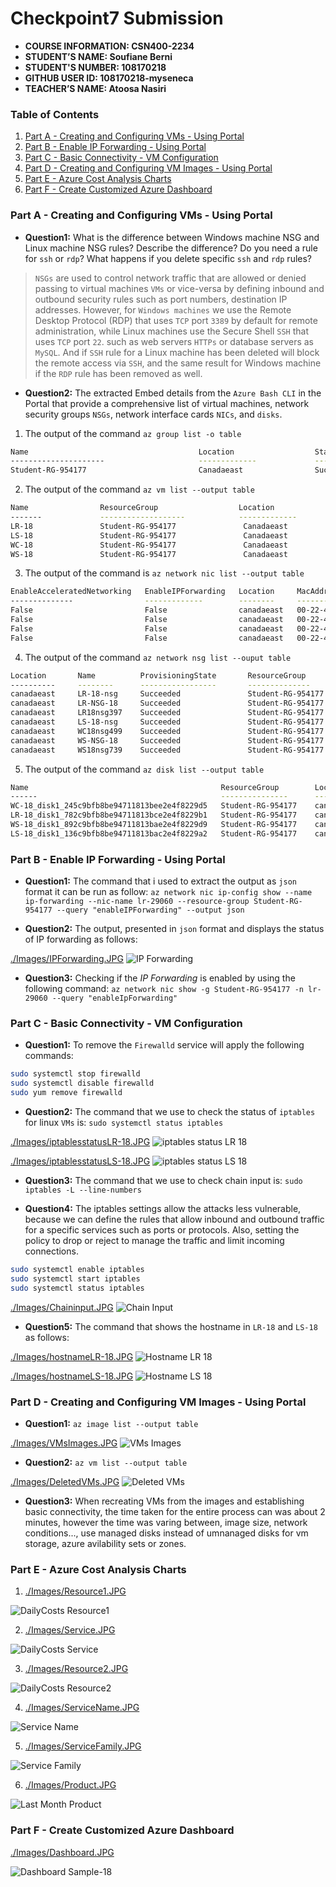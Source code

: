 # Checkpoint7 Submission

- **COURSE INFORMATION: CSN400-2234**
- **STUDENT’S NAME: Soufiane Berni**
- **STUDENT'S NUMBER: 108170218**
- **GITHUB USER ID: 108170218-myseneca**
- **TEACHER’S NAME: Atoosa Nasiri**

### Table of Contents

1. [Part A - Creating and Configuring VMs - Using Portal](#Part-A---Creating-and-Configuring-VMs---Using-Portal)
2. [Part B - Enable IP Forwarding - Using Portal](#Part-B---Enable-IP-Forwarding---Using-Portal)
3. [Part C - Basic Connectivity - VM Configuration](#Part-C---Basic-Connectivity---VM-Configuration)
4. [Part D - Creating and Configuring VM Images - Using Portal](#Part-D---Creating-and-Configuring-VM-Images---Using-Portal)
5. [Part E - Azure Cost Analysis Charts](#Part-E---Azure-Cost-Analysis-Charts)
6. [Part F - Create Customized Azure Dashboard](#Part-F---Create-Customized-Azure-Dashboard)


### Part A - Creating and Configuring VMs - Using Portal

- **Question1:** 
What is the difference between Windows machine NSG and Linux machine NSG rules? Describe the difference? Do you need a rule for `ssh` or `rdp`? What happens if you delete specific `ssh` and `rdp` rules?

> `NSGs` are used to control network traffic that are allowed or denied passing to virtual machines `VMs` or vice-versa by defining inbound and outbound security rules such as port numbers, destination IP addresses. However, for `Windows machines` we use the Remote Desktop Protocol (RDP) that uses `TCP` port `3389` by default for remote administration, while Linux machines use the Secure Shell `SSH` that uses `TCP` port `22`. such as web servers `HTTPs` or database servers as `MySQL`. And if `SSH` rule for a Linux machine has been deleted will block the remote access via `SSH`, and the same result for Windows machine if the `RDP` rule has been removed as well.

- **Question2:**
The extracted Embed details from the `Azure Bash CLI` in the Portal that provide a comprehensive list of virtual machines, network security groups `NSGs`, network interface cards `NICs`, and `disks`.

1. The output of the command `az group list -o table`

```bash
Name                                      Location                  Status
---------------------                     -------------             ----------
Student-RG-954177                         Canadaeast                Succeeded
```

2. The output of the command `az vm list --output table`
```bash
Name                ResourceGroup                  Location                
-------             -------------------            -------------              
LR-18               Student-RG-954177               Canadaeast             
LS-18               Student-RG-954177               Canadaeast  
WC-18               Student-RG-954177               Canadaeast  
WS-18               Student-RG-954177               Canadaeast  
```               

3. The output of the command is `az network nic list --output table`
```bash
EnableAcceleratedNetworking   EnableIPForwarding   Location     MacAddress         Name       NicType    Primary   ProvisioningState   ResourceGroup       ResourceGuid                              VnetEncryptionSupported
--------------                -------------        --------     ---------          --------   --------   ------    --------------      -------------       ----------------                          ---------------
False                         False                canadaeast   00-22-48-6D-63-22  lr-29060   Standard   True      Succeeded           Student-RG-954177   76cc57a1-4e53-4ce8-aaf9-badc1b474917      False                                               
False                         False                canadaeast   00-22-48-6D-64-11  ls-34356   Standard   True      Succeeded           Student-RG-954177   561c57a1-4e53-4ce8-aaf9-fadc1b474126      False
False                         False                canadaeast   00-22-48-6D-33-17  wc-18393   Standard   True      Succeeded           Student-RG-954177   29ac57a1-4e53-4ce8-aaf9-eadc1b474920      False
False                         False                canadaeast   00-22-48-6D-43-19  ws-56781   Standard   True      Succeeded           Student-RG-954177   94cb57a1-4e53-4ce8-aaf9-bedc1b474891      False
```

4. The output of the command `az network nsg list --ouput table`
```bash
Location       Name          ProvisioningState       ResourceGroup           ResourceGuid
----------     --------      -----------------       --------------          --------------------
canadaeast     LR-18-nsg     Succeeded               Student-RG-954177       77f565be-bcf1-429b-8790-5dee6d117e12
canadaeast     LR-NSG-18     Succeeded               Student-RG-954177       67a4297f-8a13-4d9b-8231-94a784bcc1f6
canadaeast     LR18nsg397    Succeeded               Student-RG-954177       891ee53b-9f06-4e09-b0fe-5be84af448c2
canadaeast     LS-18-nsg     Succeeded               Student-RG-954177       3dd4e2c2-7d6f-4a76-8f5e-c39273edf5e7
canadaeast     WC18nsg499    Succeeded               Student-RG-954177       521abe90-1227-4ab4-9f4e-87d05b66e2b8
canadaeast     WS-NSG-18     Succeeded               Student-RG-954177       936ff8ab-8eef-44f6-aa71-2fcbe741d0ab
canadaeast     WS18nsg739    Succeeded               Student-RG-954177       98f565be-bcf1-429b-8790-5dee6d171c10                
````
5. The output of the command `az disk list --output table`
```bash
Name                                           ResourceGroup        Location        Sku        SizeGb    ProvisioningState    OsType
------                                         ---------------      ----------     ------      --------   ----------------    ----
WC-18_disk1_245c9bfb8be94711813bee2e4f8229d5   Student-RG-954177    canadaeast    Standard_LRS   127        Succeeded        Windows
LR-18_disk1_782c9bfb8be94711813bce2e4f8229b1   Student-RG-954177    canadaeast    Standard_LRS   1024       Succeeded        Linux
WS-18_disk1_892c9bfb8be94711813bae2e4f8229d9   Student-RG-954177    canadaeast    Standard_LRS   127        Succeeded        Windows
LS-18_disk1_136c9bfb8be94711813bac2e4f8229a2   Student-RG-954177    canadaeast    Standard_LRS   1024       Succeeded        Linux
```


### Part B - Enable IP Forwarding - Using Portal

- **Question1:**
The command that i used to extract the output as `json` format it can be run as follow: `az network nic ip-config show --name ip-forwarding --nic-name lr-29060 --resource-group Student-RG-954177 --query "enableIPForwarding" --output json`


- **Question2:**
The output, presented in `json` format and displays the status of IP forwarding as follows:

[./Images/IPForwarding.JPG](./Images/IPForwarding.JPG)
![IP Forwarding](https://github.com/108170218-myseneca/CSN400-Capstone/blob/main/Checkpoint7/Images/IPForwarding.JPG)

- **Question3:**
Checking if the _IP Forwarding_ is enabled by using the following command: `az network nic show -g Student-RG-954177 -n lr-29060 --query "enableIpForwarding"`


### Part C - Basic Connectivity - VM Configuration

- **Question1:**
To remove the `Firewalld` service will apply the following commands:

```bash
sudo systemctl stop firewalld
sudo systemctl disable firewalld
sudo yum remove firewalld
```

- **Question2:**
The command that we use to check the status of `iptables` for linux `VMs` is: `sudo systemctl status iptables`

[./Images/iptablesstatusLR-18.JPG](./Images/iptablesstatusLR-18.JPG)
![iptables status LR 18](https://github.com/108170218-myseneca/CSN400-Capstone/blob/main/Checkpoint7/Images/iptablesstatusLR-18.JPG)

[./Images/iptablesstatusLS-18.JPG](./Images/iptablesstatusLS-18.JPG)
![iptables status LS 18](https://github.com/108170218-myseneca/CSN400-Capstone/blob/main/Checkpoint7/Images/iptablesstatusLS-18.JPG)

- **Question3:**
The command that we use to check chain input is: `sudo iptables -L --line-numbers`

- **Question4:**
The iptables settings allow the attacks less vulnerable, because we can define the rules that allow inbound and outbound traffic for a specific services such as ports or protocols. Also, setting the policy to drop or reject to manage the traffic and limit incoming connections. 

```bash
sudo systemctl enable iptables
sudo systemctl start iptables
sudo systemctl status iptables
```
[./Images/Chaininput.JPG](./Images/Chaininput.JPG)
![Chain Input](https://github.com/108170218-myseneca/CSN400-Capstone/blob/main/Checkpoint7/Images/Chaininput.JPG)

- **Question5:**
The command that shows the hostname in `LR-18` and `LS-18` as follows:

[./Images/hostnameLR-18.JPG](./Images/hostnameLR-18.JPG)
![Hostname LR 18](https://github.com/108170218-myseneca/CSN400-Capstone/blob/main/Checkpoint7/Images/hostnameLR-18.JPG)

[./Images/hostnameLS-18.JPG](./Images/hostnameLS-18.JPG)
![Hostname LS 18](https://github.com/108170218-myseneca/CSN400-Capstone/blob/main/Checkpoint7/Images/hostnameLS-18.JPG)

### Part D - Creating and Configuring VM Images - Using Portal
- **Question1:**
`az image list --output table`

[./Images/VMsImages.JPG](./Images/VMsImages.JPG)
![VMs Images](https://github.com/108170218-myseneca/CSN400-Capstone/blob/main/Checkpoint7/Images/VMsImages.JPG)

- **Question2:**
`az vm list --output table`

[./Images/DeletedVMs.JPG](./Images/DeletedVMs.JPG)
![Deleted VMs](https://github.com/108170218-myseneca/CSN400-Capstone/blob/main/Checkpoint7/Images/DeletedVMs.JPG)

- **Question3:**
When recreating VMs from the images and establishing basic connectivity, the time taken for the entire process can was about 2 minutes, however the time was varing between, image size, network conditions..., use managed disks instead of umnanaged disks for vm storage, azure avilability sets or zones.

### Part E - Azure Cost Analysis Charts

1. [./Images/Resource1.JPG](./Images/Resource1.JPG)

![DailyCosts Resource1](https://github.com/108170218-myseneca/CSN400-Capstone/blob/main/Checkpoint7/Images/Resource1.JPG)

2. [./Images/Service.JPG](./Images/Service.JPG)

![DailyCosts Service](https://github.com/108170218-myseneca/CSN400-Capstone/blob/main/Checkpoint7/Images/Service.JPG)

3. [./Images/Resource2.JPG](./Images/Resource2.JPG)

![DailyCosts Resource2](https://github.com/108170218-myseneca/CSN400-Capstone/blob/main/Checkpoint7/Images/Resource2.JPG)

4. [./Images/ServiceName.JPG](./Images/ServiceName.JPG)

![Service Name](https://github.com/108170218-myseneca/CSN400-Capstone/blob/main/Checkpoint7/Images/ServiceName.JPG)

5. [./Images/ServiceFamily.JPG](./Images/ServiceFamily.JPG)

![Service Family](https://github.com/108170218-myseneca/CSN400-Capstone/blob/main/Checkpoint7/Images/ServiceFamily.JPG)

6. [./Images/Product.JPG](./Images/Product.JPG)

![Last Month Product](https://github.com/108170218-myseneca/CSN400-Capstone/blob/main/Checkpoint7/Images/Product.JPG)


### Part F - Create Customized Azure Dashboard

[./Images/Dashboard.JPG](./Images/Dashboard.JPG)

![Dashboard Sample-18](https://github.com/108170218-myseneca/CSN400-Capstone/blob/main/Checkpoint7/Images/Dashboard.JPG)









